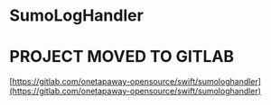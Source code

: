 # SumoLogHandler

# PROJECT MOVED TO GITLAB

[https://gitlab.com/onetapaway-opensource/swift/sumologhandler](https://gitlab.com/onetapaway-opensource/swift/sumologhandler)

